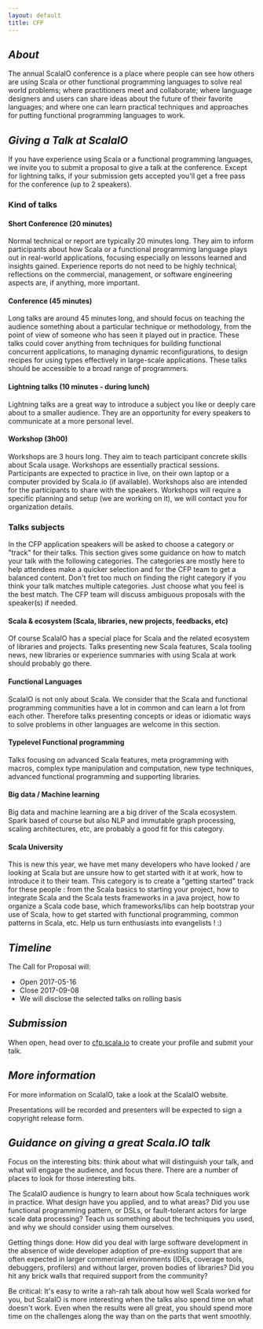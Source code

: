 ```yaml
---
layout: default
title: CFP
---
```

<em>About</em>
----------------
The annual ScalaIO conference is a place where people can see how others are using Scala or other functional programming languages to solve real world problems; where practitioners meet and collaborate; where language designers and users can share ideas about the future of their favorite languages; and where one can learn practical techniques and approaches for putting functional programming languages to work.

<em>Giving a Talk at ScalaIO</em>
----------------
If you have experience using Scala or a functional programming languages, we invite you to submit a proposal to give a talk at the conference.
Except for lightning talks, if your submission gets accepted you'll get a free pass for the conference (up to 2 speakers).

### Kind of talks

#### Short Conference (20 minutes)

Normal technical or report are typically 20 minutes long. They aim to inform participants about how Scala or a functional programming language plays out in real-world applications, focusing especially on lessons learned and insights gained. Experience reports do not need to be highly technical; reflections on the commercial, management, or software engineering aspects are, if anything, more important.

#### Conference (45 minutes)

Long talks are around 45 minutes long, and should focus on teaching the audience something about a particular technique or methodology, from the point of view of someone who has seen it played out in practice. These talks could cover anything from techniques for building functional concurrent applications, to managing dynamic reconfigurations, to design recipes for using types effectively in large-scale applications. These talks should be accessible to a broad range of programmers.

#### Lightning talks (10 minutes - during lunch)

Lightning talks are a great way to introduce a subject you like or deeply care about to a smaller audience. They are an opportunity for every speakers to communicate at a more personal level.

#### Workshop (3h00)

Workshops are 3 hours long. They aim to teach participant concrete skills about Scala usage. Workshops are essentially practical sessions. Participants are expected to practice in live, on their own laptop or a computer provided by Scala.io (if available). Workshops also are intended for the participants to share with the speakers. Workshops will require a specific planning and setup (we are working on it), we will contact you for organization details.

### Talks subjects

In the CFP application speakers will be asked to choose a category or "track" for their talks. This section gives some guidance on how to match your talk with the following categories. The categories are mostly here to help attendees make a quicker selection and for the CFP team to get a balanced content.
Don't fret too much on finding the right category if you think your talk matches multiple categories. Just choose what you feel is the best match. The CFP team will discuss ambiguous proposals with the speaker(s) if needed.

#### Scala & ecosystem (Scala, libraries, new projects, feedbacks, etc)
Of course ScalaIO has a special place for Scala and the related ecosystem of libraries and projects. Talks presenting new Scala features, Scala tooling news, new libraries or experience summaries with using Scala at work should probably go there.

#### Functional Languages
ScalaIO is not only about Scala. We consider that the Scala and functional programming communities have a lot in common and can learn a lot from each other. Therefore talks presenting concepts or ideas or idiomatic ways to solve problems in other languages are welcome in this section.

#### Typelevel Functional programming
Talks focusing on advanced Scala features, meta programming with macros, complex type manipulation and computation, new type techniques, advanced functional programming and supporting libraries.

#### Big data / Machine learning
Big data and machine learning are a big driver of the Scala ecosystem. Spark based of course but also NLP and immutable graph processing, scaling architectures, etc, are probably a good fit for this category.

#### Scala University
This is new this year, we have met many developers who have looked / are looking at Scala but are unsure how to get started with it at work, how to introduce it to their team. This category is to create a "getting started" track for these people : from the Scala basics to starting your project, how to integrate Scala and the Scala tests frameworks in a java project, how to organize a Scala code base, which frameworks/libs can help bootstrap your use of Scala, how to get started with functional programming, common patterns in Scala, etc.
Help us turn enthusiasts into evangelists ! :)


<em>Timeline</em>
----------------

The Call for Proposal will:

* Open 2017-05-16
* Close 2017-09-08
* We will disclose the selected talks on rolling basis

<em>Submission</em>
----------------

When open, head over to [cfp.scala.io](http://cfp.scala.io) to create your profile and submit your talk.

<em>More information</em>
----------------

For more information on ScalaIO, take a look at the ScalaIO website.

Presentations will be recorded and presenters will be expected to sign a copyright release form.

<em>Guidance on giving a great Scala.IO talk</em>
----------------

Focus on the interesting bits: think about what will distinguish your talk, and what will engage the audience, and focus there. There are a number of places to look for those interesting bits.

The ScalaIO audience is hungry to learn about how Scala techniques work in practice. What design have you applied, and to what areas? Did you use functional programming pattern, or DSLs, or fault-tolerant actors for large scale data processing? Teach us something about the techniques you used, and why we should consider using them ourselves.

Getting things done: How did you deal with large software development in the absence of wide developer adoption of pre-existing support that are often expected in larger commercial environments (IDEs, coverage tools, debuggers, profilers) and without larger, proven bodies of libraries? Did you hit any brick walls that required support from the community?

Be critical: It's easy to write a rah-rah talk about how well Scala worked for you, but ScalaIO is more interesting when the talks also spend time on what doesn't work. Even when the results were all great, you should spend more time on the challenges along the way than on the parts that went smoothly.
